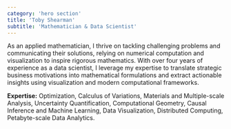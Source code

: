 ```yaml
---
category: 'hero section'
title: 'Toby Shearman'
subtitle: 'Mathematician & Data Scientist'
---
```


As an applied mathematician, I thrive on tackling challenging problems and communicating their solutions, relying on numerical computation and visualization to inspire rigorous mathematics. With over four years of experience as a data scientist, I leverage my expertise to translate strategic business motivations into mathematical formulations and extract actionable insights using visualization and modern computational frameworks.

<b>Expertise:</b> Optimization, Calculus of Variations, Materials and Multiple-scale Analysis, Uncertainty Quantification, Computational Geometry, Causal Inference and Machine Learning, Data Visualization, Distributed Computing, Petabyte-scale Data Analytics.
